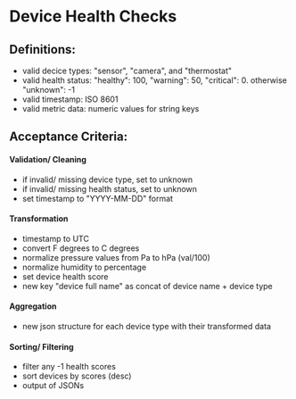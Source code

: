 # Device Health Checks

## Definitions:
- valid decice types: "sensor", "camera", and "thermostat"
- valid health status: "healthy": 100, "warning": 50, "critical": 0. otherwise "unknown": -1
- valid timestamp: ISO 8601
- valid metric data: numeric values for string keys

## Acceptance Criteria:
#### Validation/ Cleaning
- if invalid/ missing device type, set to unknown
- if invalid/ missing health status, set to unknown
- set timestamp to "YYYY-MM-DD" format

#### Transformation
- timestamp to UTC
- convert F degrees to C degrees
- normalize pressure values from Pa to hPa (val/100)
- normalize humidity to percentage
- set device health score
- new key "device full name" as concat of device name + device type

#### Aggregation
- new json structure for each device type with their transformed data

#### Sorting/ Filtering
- filter any -1 health scores
- sort devices by scores (desc)
- output of JSONs
